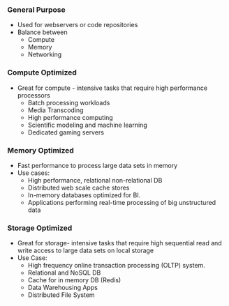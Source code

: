 ### General Purpose

- Used for webservers or code repositories
- Balance between 
	- Compute
	- Memory
	- Networking

### Compute Optimized
- Great for compute - intensive tasks that require high performance processors
	- Batch processing workloads
	- Media Transcoding
	- High performance computing
	- Scientific modeling and machine learning
	- Dedicated gaming servers

### Memory Optimized
- Fast performance to process large data sets in memory
- Use cases:
	- High performance, relational non-relational DB
	- Distributed web scale cache stores
	- In-memory databases optimized for BI.
	- Applications performing real-time processing of big unstructured data

### Storage Optimized
- Great for storage- intensive tasks that require high sequential read and write access to large data sets on local storage
- Use Case:
	- High frequency online transaction processing (OLTP) system.
	- Relational and NoSQL DB
	- Cache for in memory DB (Redis)
	- Data Warehousing Apps
	- Distributed File System